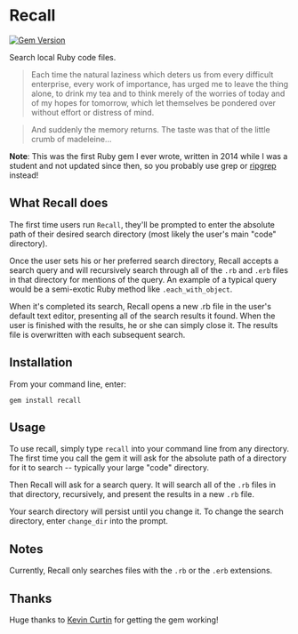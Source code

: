 # Recall
[![Gem Version](https://badge.fury.io/rb/recall.png)](http://badge.fury.io/rb/recall)

Search local Ruby code files.

> Each time the natural laziness which deters us from every difficult enterprise, every work of importance, has urged me to leave the thing alone, to drink my tea and to think merely of the worries of today and of my hopes for tomorrow, which let themselves be pondered over without effort or distress of mind. 

> And suddenly the memory returns. The taste was that of the little crumb of madeleine... 

**Note**: This was the first Ruby gem I ever wrote, written in 2014 while I was a student and not updated since then, so you probably use grep or [ripgrep](https://github.com/BurntSushi/ripgrep) instead!

## What Recall does

The first time users run `Recall`, they'll be prompted to enter the absolute path of their desired search directory (most likely the user's main "code" directory). 

Once the user sets his or her preferred search directory, Recall accepts a search query and will recursively search through all of the `.rb` and `.erb` files in that directory for mentions of the query. An example of a typical query would be a semi-exotic Ruby method like `.each_with_object`. 

When it's completed its search, Recall opens a new .rb file in the user's default text editor, presenting all of the search results it found. When the user is finished with the results, he or she can simply close it. The results file is overwritten with each subsequent search.
 
## Installation

From your command line, enter:

`gem install recall`

## Usage

To use recall, simply type `recall` into your command line from any directory. The first time you call the gem it will ask for the absolute path of a directory for it to search -- typically your large "code" directory. 

Then Recall will ask for a search query. It will search all of the `.rb` files in that directory, recursively, and present the results in a new `.rb` file. 

Your search directory will persist until you change it. To change the search directory, enter `change_dir` into the prompt. 

## Notes
Currently, Recall only searches files with the `.rb` or the `.erb` extensions. 

## Thanks
Huge thanks to [Kevin Curtin](https://twitter.com/kcurtin) for getting the gem working!
